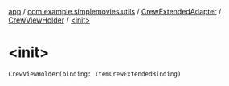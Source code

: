 [app](../../../index.md) / [com.example.simplemovies.utils](../../index.md) / [CrewExtendedAdapter](../index.md) / [CrewViewHolder](index.md) / [&lt;init&gt;](./-init-.md)

# &lt;init&gt;

`CrewViewHolder(binding: ItemCrewExtendedBinding)`